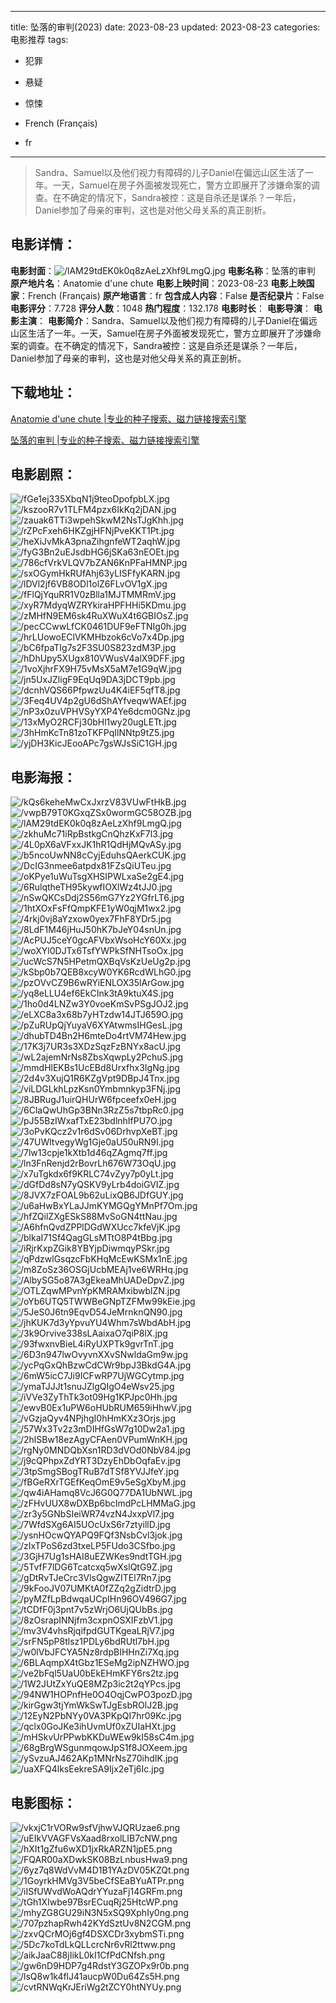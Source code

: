 
---
title: 坠落的审判(2023)
date: 2023-08-23
updated: 2023-08-23
categories: 电影推荐
tags:
- 犯罪
- 悬疑
- 惊悚

- French (Français)
- fr
---


> Sandra、Samuel以及他们视力有障碍的儿子Daniel在偏远山区生活了一年。一天，Samuel在房子外面被发现死亡，警方立即展开了涉嫌命案的调查。在不确定的情况下，Sandra被控：这是自杀还是谋杀？一年后，Daniel参加了母亲的审判，这也是对他父母关系的真正剖析。

## **电影详情**：

**电影封面**：<img src="https://image.tmdb.org/t/p/w200/lAM29tdEK0k0q8zAeLzXhf9LmgQ.jpg" alt="/lAM29tdEK0k0q8zAeLzXhf9LmgQ.jpg" title="/lAM29tdEK0k0q8zAeLzXhf9LmgQ.jpg">
**电影名称**：坠落的审判
**原产地片名**：Anatomie d'une chute
**电影上映时间**：2023-08-23
**电影上映国家**：French (Français)
**原产地语言**：fr
**包含成人内容**：False
**是否纪录片**：False
**电影评分**：7.728
**评分人数**：1048
**热门程度**：132.178
**电影时长**：
**电影导演**：
**电影主演**：
**电影简介**：Sandra、Samuel以及他们视力有障碍的儿子Daniel在偏远山区生活了一年。一天，Samuel在房子外面被发现死亡，警方立即展开了涉嫌命案的调查。在不确定的情况下，Sandra被控：这是自杀还是谋杀？一年后，Daniel参加了母亲的审判，这也是对他父母关系的真正剖析。

## **下载地址**：
[Anatomie d'une chute |专业的种子搜索、磁力链接搜索引擎](https://movie.amd794.com:2083/?search=Anatomie%20d%27une%20chute&ordering=&mode=match_phrase&page_size=10&page=1)

[坠落的审判 |专业的种子搜索、磁力链接搜索引擎](https://movie.amd794.com:2083/?search=%E5%9D%A0%E8%90%BD%E7%9A%84%E5%AE%A1%E5%88%A4&ordering=&mode=match_phrase&page_size=10&page=1)
 

## **电影剧照**：
<img src="https://image.tmdb.org/t/p/original/fGe1ej335XbqN1j9teoDpofpbLX.jpg" alt="/fGe1ej335XbqN1j9teoDpofpbLX.jpg" title="/fGe1ej335XbqN1j9teoDpofpbLX.jpg"><img src="https://image.tmdb.org/t/p/original/kszooR7v1TLFM4pzx6IkKq2jDAN.jpg" alt="/kszooR7v1TLFM4pzx6IkKq2jDAN.jpg" title="/kszooR7v1TLFM4pzx6IkKq2jDAN.jpg"><img src="https://image.tmdb.org/t/p/original/zauak6TTi3wpehSkwM2NsTJgKhh.jpg" alt="/zauak6TTi3wpehSkwM2NsTJgKhh.jpg" title="/zauak6TTi3wpehSkwM2NsTJgKhh.jpg"><img src="https://image.tmdb.org/t/p/original/rZPcFxeh6HKZgjHFNjPveKKT1Pt.jpg" alt="/rZPcFxeh6HKZgjHFNjPveKKT1Pt.jpg" title="/rZPcFxeh6HKZgjHFNjPveKKT1Pt.jpg"><img src="https://image.tmdb.org/t/p/original/heXiJvMkA3pnaZihgnfeWT2aqhW.jpg" alt="/heXiJvMkA3pnaZihgnfeWT2aqhW.jpg" title="/heXiJvMkA3pnaZihgnfeWT2aqhW.jpg"><img src="https://image.tmdb.org/t/p/original/fyG3Bn2uEJsdbHG6jSKa63nEOEt.jpg" alt="/fyG3Bn2uEJsdbHG6jSKa63nEOEt.jpg" title="/fyG3Bn2uEJsdbHG6jSKa63nEOEt.jpg"><img src="https://image.tmdb.org/t/p/original/786cfVrkVLQV7bZAN6KnPFaHMNP.jpg" alt="/786cfVrkVLQV7bZAN6KnPFaHMNP.jpg" title="/786cfVrkVLQV7bZAN6KnPFaHMNP.jpg"><img src="https://image.tmdb.org/t/p/original/sxOGymHkRUfAhj63yLISFfyKARN.jpg" alt="/sxOGymHkRUfAhj63yLISFfyKARN.jpg" title="/sxOGymHkRUfAhj63yLISFfyKARN.jpg"><img src="https://image.tmdb.org/t/p/original/lDVl2jf6VB8ODl1olZ6FLvOV1gX.jpg" alt="/lDVl2jf6VB8ODl1olZ6FLvOV1gX.jpg" title="/lDVl2jf6VB8ODl1olZ6FLvOV1gX.jpg"><img src="https://image.tmdb.org/t/p/original/fFlQjYquRR1V0zBlla1MJTMMRmV.jpg" alt="/fFlQjYquRR1V0zBlla1MJTMMRmV.jpg" title="/fFlQjYquRR1V0zBlla1MJTMMRmV.jpg"><img src="https://image.tmdb.org/t/p/original/xyR7MdyqWZRYkiraHPFHHi5KDmu.jpg" alt="/xyR7MdyqWZRYkiraHPFHHi5KDmu.jpg" title="/xyR7MdyqWZRYkiraHPFHHi5KDmu.jpg"><img src="https://image.tmdb.org/t/p/original/zMHfN9EM6sk4RuXWuX4t6GBIOsZ.jpg" alt="/zMHfN9EM6sk4RuXWuX4t6GBIOsZ.jpg" title="/zMHfN9EM6sk4RuXWuX4t6GBIOsZ.jpg"><img src="https://image.tmdb.org/t/p/original/pecCCwwLfCK0461DUF9eFTNIg0h.jpg" alt="/pecCCwwLfCK0461DUF9eFTNIg0h.jpg" title="/pecCCwwLfCK0461DUF9eFTNIg0h.jpg"><img src="https://image.tmdb.org/t/p/original/hrLUowoEClVKMHbzok6cVo7x4Dp.jpg" alt="/hrLUowoEClVKMHbzok6cVo7x4Dp.jpg" title="/hrLUowoEClVKMHbzok6cVo7x4Dp.jpg"><img src="https://image.tmdb.org/t/p/original/bC6fpaTIg7s2F3SU0S823zdM3P.jpg" alt="/bC6fpaTIg7s2F3SU0S823zdM3P.jpg" title="/bC6fpaTIg7s2F3SU0S823zdM3P.jpg"><img src="https://image.tmdb.org/t/p/original/hDhUpy5XUgx810VWusV4alX9DFF.jpg" alt="/hDhUpy5XUgx810VWusV4alX9DFF.jpg" title="/hDhUpy5XUgx810VWusV4alX9DFF.jpg"><img src="https://image.tmdb.org/t/p/original/1voXjhrFX9H75vMsX5aM7e1G9qW.jpg" alt="/1voXjhrFX9H75vMsX5aM7e1G9qW.jpg" title="/1voXjhrFX9H75vMsX5aM7e1G9qW.jpg"><img src="https://image.tmdb.org/t/p/original/jn5UxJZligF9EqUq9DA3jDCT9pb.jpg" alt="/jn5UxJZligF9EqUq9DA3jDCT9pb.jpg" title="/jn5UxJZligF9EqUq9DA3jDCT9pb.jpg"><img src="https://image.tmdb.org/t/p/original/dcnhVQS66PfpwzUu4K4iEF5qfT8.jpg" alt="/dcnhVQS66PfpwzUu4K4iEF5qfT8.jpg" title="/dcnhVQS66PfpwzUu4K4iEF5qfT8.jpg"><img src="https://image.tmdb.org/t/p/original/3Feq4UV4p2gU6dShAYfveqwWAEf.jpg" alt="/3Feq4UV4p2gU6dShAYfveqwWAEf.jpg" title="/3Feq4UV4p2gU6dShAYfveqwWAEf.jpg"><img src="https://image.tmdb.org/t/p/original/nP3x0zuVPHVSyYXP4Ye6dcm0GNz.jpg" alt="/nP3x0zuVPHVSyYXP4Ye6dcm0GNz.jpg" title="/nP3x0zuVPHVSyYXP4Ye6dcm0GNz.jpg"><img src="https://image.tmdb.org/t/p/original/13xMyO2RCFj30bHl1wy20ugLETt.jpg" alt="/13xMyO2RCFj30bHl1wy20ugLETt.jpg" title="/13xMyO2RCFj30bHl1wy20ugLETt.jpg"><img src="https://image.tmdb.org/t/p/original/3hHmKcTn81zoTKFPqIlNNtp9tZ5.jpg" alt="/3hHmKcTn81zoTKFPqIlNNtp9tZ5.jpg" title="/3hHmKcTn81zoTKFPqIlNNtp9tZ5.jpg"><img src="https://image.tmdb.org/t/p/original/yjDH3KicJEooAPc7gsWJsSiC1GH.jpg" alt="/yjDH3KicJEooAPc7gsWJsSiC1GH.jpg" title="/yjDH3KicJEooAPc7gsWJsSiC1GH.jpg">

## **电影海报**：
<img src="https://image.tmdb.org/t/p/original/kQs6keheMwCxJxrzV83VUwFtHkB.jpg" alt="/kQs6keheMwCxJxrzV83VUwFtHkB.jpg" title="/kQs6keheMwCxJxrzV83VUwFtHkB.jpg"><img src="https://image.tmdb.org/t/p/original/vwpB79T0KGxqZSx0wormGC58OZB.jpg" alt="/vwpB79T0KGxqZSx0wormGC58OZB.jpg" title="/vwpB79T0KGxqZSx0wormGC58OZB.jpg"><img src="https://image.tmdb.org/t/p/original/lAM29tdEK0k0q8zAeLzXhf9LmgQ.jpg" alt="/lAM29tdEK0k0q8zAeLzXhf9LmgQ.jpg" title="/lAM29tdEK0k0q8zAeLzXhf9LmgQ.jpg"><img src="https://image.tmdb.org/t/p/original/zkhuMc71iRpBstkgCnQhzKxF7l3.jpg" alt="/zkhuMc71iRpBstkgCnQhzKxF7l3.jpg" title="/zkhuMc71iRpBstkgCnQhzKxF7l3.jpg"><img src="https://image.tmdb.org/t/p/original/4L0pX6aVFxxJK1hR1QdHjMQvASy.jpg" alt="/4L0pX6aVFxxJK1hR1QdHjMQvASy.jpg" title="/4L0pX6aVFxxJK1hR1QdHjMQvASy.jpg"><img src="https://image.tmdb.org/t/p/original/b5ncoUwNN8cCyjEduhsQAerkCUK.jpg" alt="/b5ncoUwNN8cCyjEduhsQAerkCUK.jpg" title="/b5ncoUwNN8cCyjEduhsQAerkCUK.jpg"><img src="https://image.tmdb.org/t/p/original/DcIG3nmee6atpdx81FZsQiUTeu.jpg" alt="/DcIG3nmee6atpdx81FZsQiUTeu.jpg" title="/DcIG3nmee6atpdx81FZsQiUTeu.jpg"><img src="https://image.tmdb.org/t/p/original/oKPye1uWuTsgXHSIPWLxaSe2gE4.jpg" alt="/oKPye1uWuTsgXHSIPWLxaSe2gE4.jpg" title="/oKPye1uWuTsgXHSIPWLxaSe2gE4.jpg"><img src="https://image.tmdb.org/t/p/original/6RulqtheTH95kywfIOXlWz4tJJ0.jpg" alt="/6RulqtheTH95kywfIOXlWz4tJJ0.jpg" title="/6RulqtheTH95kywfIOXlWz4tJJ0.jpg"><img src="https://image.tmdb.org/t/p/original/nSwQKCsDdj2S56mG7Yz2YGfrLT6.jpg" alt="/nSwQKCsDdj2S56mG7Yz2YGfrLT6.jpg" title="/nSwQKCsDdj2S56mG7Yz2YGfrLT6.jpg"><img src="https://image.tmdb.org/t/p/original/1htXOxFsFfQmpKFE1yW0qjM1wx2.jpg" alt="/1htXOxFsFfQmpKFE1yW0qjM1wx2.jpg" title="/1htXOxFsFfQmpKFE1yW0qjM1wx2.jpg"><img src="https://image.tmdb.org/t/p/original/4rkj0vj8aYzxow0yex7FhF8YDr5.jpg" alt="/4rkj0vj8aYzxow0yex7FhF8YDr5.jpg" title="/4rkj0vj8aYzxow0yex7FhF8YDr5.jpg"><img src="https://image.tmdb.org/t/p/original/8LdF1M46jHuJ50hK7bJeY04snUn.jpg" alt="/8LdF1M46jHuJ50hK7bJeY04snUn.jpg" title="/8LdF1M46jHuJ50hK7bJeY04snUn.jpg"><img src="https://image.tmdb.org/t/p/original/AcPUJ5ceY0gcAFVbxWsoHcY60Xx.jpg" alt="/AcPUJ5ceY0gcAFVbxWsoHcY60Xx.jpg" title="/AcPUJ5ceY0gcAFVbxWsoHcY60Xx.jpg"><img src="https://image.tmdb.org/t/p/original/woXYl0DJTx6TsfYWPkSfNHTsoOx.jpg" alt="/woXYl0DJTx6TsfYWPkSfNHTsoOx.jpg" title="/woXYl0DJTx6TsfYWPkSfNHTsoOx.jpg"><img src="https://image.tmdb.org/t/p/original/ucWcS7N5HPetmQXBqVsKzUeUg2p.jpg" alt="/ucWcS7N5HPetmQXBqVsKzUeUg2p.jpg" title="/ucWcS7N5HPetmQXBqVsKzUeUg2p.jpg"><img src="https://image.tmdb.org/t/p/original/kSbp0b7QEB8xcyW0YK6RcdWLhG0.jpg" alt="/kSbp0b7QEB8xcyW0YK6RcdWLhG0.jpg" title="/kSbp0b7QEB8xcyW0YK6RcdWLhG0.jpg"><img src="https://image.tmdb.org/t/p/original/pzOVvCZ9B6wRYiENLOX35lArGow.jpg" alt="/pzOVvCZ9B6wRYiENLOX35lArGow.jpg" title="/pzOVvCZ9B6wRYiENLOX35lArGow.jpg"><img src="https://image.tmdb.org/t/p/original/yq8eLLU4ef6EkCInk3tA9ktuX4S.jpg" alt="/yq8eLLU4ef6EkCInk3tA9ktuX4S.jpg" title="/yq8eLLU4ef6EkCInk3tA9ktuX4S.jpg"><img src="https://image.tmdb.org/t/p/original/1ho0d4LNZw3Y0voeKmSvPSgJOJ2.jpg" alt="/1ho0d4LNZw3Y0voeKmSvPSgJOJ2.jpg" title="/1ho0d4LNZw3Y0voeKmSvPSgJOJ2.jpg"><img src="https://image.tmdb.org/t/p/original/eLXC8a3x68b7yHTzdw14JTJ659O.jpg" alt="/eLXC8a3x68b7yHTzdw14JTJ659O.jpg" title="/eLXC8a3x68b7yHTzdw14JTJ659O.jpg"><img src="https://image.tmdb.org/t/p/original/pZuRUpQjYuyaV6XYAtwmsIHGesL.jpg" alt="/pZuRUpQjYuyaV6XYAtwmsIHGesL.jpg" title="/pZuRUpQjYuyaV6XYAtwmsIHGesL.jpg"><img src="https://image.tmdb.org/t/p/original/dhubTD4Bn2H6mteDo4rtVM74Hew.jpg" alt="/dhubTD4Bn2H6mteDo4rtVM74Hew.jpg" title="/dhubTD4Bn2H6mteDo4rtVM74Hew.jpg"><img src="https://image.tmdb.org/t/p/original/17K3j7UR3s3XDzSqzFzBNYx8acU.jpg" alt="/17K3j7UR3s3XDzSqzFzBNYx8acU.jpg" title="/17K3j7UR3s3XDzSqzFzBNYx8acU.jpg"><img src="https://image.tmdb.org/t/p/original/wL2ajemNrNs8ZbsXqwpLy2PchuS.jpg" alt="/wL2ajemNrNs8ZbsXqwpLy2PchuS.jpg" title="/wL2ajemNrNs8ZbsXqwpLy2PchuS.jpg"><img src="https://image.tmdb.org/t/p/original/mmdHlEKBs1UcEBd8Urxfhx3IgNg.jpg" alt="/mmdHlEKBs1UcEBd8Urxfhx3IgNg.jpg" title="/mmdHlEKBs1UcEBd8Urxfhx3IgNg.jpg"><img src="https://image.tmdb.org/t/p/original/2d4v3XujQ1R6KZgVpt9DBpJ4Tnx.jpg" alt="/2d4v3XujQ1R6KZgVpt9DBpJ4Tnx.jpg" title="/2d4v3XujQ1R6KZgVpt9DBpJ4Tnx.jpg"><img src="https://image.tmdb.org/t/p/original/viLDGLkhLpzKsn0Ymbmnkyp3FNj.jpg" alt="/viLDGLkhLpzKsn0Ymbmnkyp3FNj.jpg" title="/viLDGLkhLpzKsn0Ymbmnkyp3FNj.jpg"><img src="https://image.tmdb.org/t/p/original/8JBRugJ1uirQHUrW6fpceefx0eH.jpg" alt="/8JBRugJ1uirQHUrW6fpceefx0eH.jpg" title="/8JBRugJ1uirQHUrW6fpceefx0eH.jpg"><img src="https://image.tmdb.org/t/p/original/6ClaQwUhGp3BNn3RzZ5s7tbpRc0.jpg" alt="/6ClaQwUhGp3BNn3RzZ5s7tbpRc0.jpg" title="/6ClaQwUhGp3BNn3RzZ5s7tbpRc0.jpg"><img src="https://image.tmdb.org/t/p/original/pJ55BzIWxafTxE23bdlnhIfPU7O.jpg" alt="/pJ55BzIWxafTxE23bdlnhIfPU7O.jpg" title="/pJ55BzIWxafTxE23bdlnhIfPU7O.jpg"><img src="https://image.tmdb.org/t/p/original/3oPvKQcz2v1r6dSv06DrhvpXeBT.jpg" alt="/3oPvKQcz2v1r6dSv06DrhvpXeBT.jpg" title="/3oPvKQcz2v1r6dSv06DrhvpXeBT.jpg"><img src="https://image.tmdb.org/t/p/original/47UWltvegyWg1Gje0aU50uRN9I.jpg" alt="/47UWltvegyWg1Gje0aU50uRN9I.jpg" title="/47UWltvegyWg1Gje0aU50uRN9I.jpg"><img src="https://image.tmdb.org/t/p/original/7lw13cpje1kXtb1d46qZAgmq7ff.jpg" alt="/7lw13cpje1kXtb1d46qZAgmq7ff.jpg" title="/7lw13cpje1kXtb1d46qZAgmq7ff.jpg"><img src="https://image.tmdb.org/t/p/original/ln3FnRenjd2rBovrLh676W73OqU.jpg" alt="/ln3FnRenjd2rBovrLh676W73OqU.jpg" title="/ln3FnRenjd2rBovrLh676W73OqU.jpg"><img src="https://image.tmdb.org/t/p/original/x7uTgkdx6f9KRLC74vZyy7p0yLt.jpg" alt="/x7uTgkdx6f9KRLC74vZyy7p0yLt.jpg" title="/x7uTgkdx6f9KRLC74vZyy7p0yLt.jpg"><img src="https://image.tmdb.org/t/p/original/dGfDd8sN7yQSKV9yLrb4doiGVIZ.jpg" alt="/dGfDd8sN7yQSKV9yLrb4doiGVIZ.jpg" title="/dGfDd8sN7yQSKV9yLrb4doiGVIZ.jpg"><img src="https://image.tmdb.org/t/p/original/8JVX7zFOAL9b62uLixQB6JDfGUY.jpg" alt="/8JVX7zFOAL9b62uLixQB6JDfGUY.jpg" title="/8JVX7zFOAL9b62uLixQB6JDfGUY.jpg"><img src="https://image.tmdb.org/t/p/original/u6aHwBxYLaJJmKYMGQgYMnPf7Om.jpg" alt="/u6aHwBxYLaJJmKYMGQgYMnPf7Om.jpg" title="/u6aHwBxYLaJJmKYMGQgYMnPf7Om.jpg"><img src="https://image.tmdb.org/t/p/original/hfZQilZXgESkS88MvSoGN4ttNau.jpg" alt="/hfZQilZXgESkS88MvSoGN4ttNau.jpg" title="/hfZQilZXgESkS88MvSoGN4ttNau.jpg"><img src="https://image.tmdb.org/t/p/original/A6hfnQvdZPPlDGdWXUcc7kfeVjK.jpg" alt="/A6hfnQvdZPPlDGdWXUcc7kfeVjK.jpg" title="/A6hfnQvdZPPlDGdWXUcc7kfeVjK.jpg"><img src="https://image.tmdb.org/t/p/original/blkaI71Sf4QagGLsMTtO8P4tBbg.jpg" alt="/blkaI71Sf4QagGLsMTtO8P4tBbg.jpg" title="/blkaI71Sf4QagGLsMTtO8P4tBbg.jpg"><img src="https://image.tmdb.org/t/p/original/iRjrKxpZGik8YBYjpDiwmqyPSkr.jpg" alt="/iRjrKxpZGik8YBYjpDiwmqyPSkr.jpg" title="/iRjrKxpZGik8YBYjpDiwmqyPSkr.jpg"><img src="https://image.tmdb.org/t/p/original/qPdzwlGsqzcFbKHqMcEwKSMx1nE.jpg" alt="/qPdzwlGsqzcFbKHqMcEwKSMx1nE.jpg" title="/qPdzwlGsqzcFbKHqMcEwKSMx1nE.jpg"><img src="https://image.tmdb.org/t/p/original/m8ZoSz36OSGjUcbMEAj1ve6WRHq.jpg" alt="/m8ZoSz36OSGjUcbMEAj1ve6WRHq.jpg" title="/m8ZoSz36OSGjUcbMEAj1ve6WRHq.jpg"><img src="https://image.tmdb.org/t/p/original/AlbySG5o87A3gEkeaMhUADeDpvZ.jpg" alt="/AlbySG5o87A3gEkeaMhUADeDpvZ.jpg" title="/AlbySG5o87A3gEkeaMhUADeDpvZ.jpg"><img src="https://image.tmdb.org/t/p/original/OTLZqwMPvnYpKMRAMxibwblZN.jpg" alt="/OTLZqwMPvnYpKMRAMxibwblZN.jpg" title="/OTLZqwMPvnYpKMRAMxibwblZN.jpg"><img src="https://image.tmdb.org/t/p/original/oYb6UTQ5TWWBeGNpTZFMw99kEie.jpg" alt="/oYb6UTQ5TWWBeGNpTZFMw99kEie.jpg" title="/oYb6UTQ5TWWBeGNpTZFMw99kEie.jpg"><img src="https://image.tmdb.org/t/p/original/5JeS0J6tn9EqvD54JeMrnknQN90.jpg" alt="/5JeS0J6tn9EqvD54JeMrnknQN90.jpg" title="/5JeS0J6tn9EqvD54JeMrnknQN90.jpg"><img src="https://image.tmdb.org/t/p/original/jhKUK7d3yYpvuYU4Whm7sWbdAbH.jpg" alt="/jhKUK7d3yYpvuYU4Whm7sWbdAbH.jpg" title="/jhKUK7d3yYpvuYU4Whm7sWbdAbH.jpg"><img src="https://image.tmdb.org/t/p/original/3k9Orvive338sLAaixaO7qiP8lX.jpg" alt="/3k9Orvive338sLAaixaO7qiP8lX.jpg" title="/3k9Orvive338sLAaixaO7qiP8lX.jpg"><img src="https://image.tmdb.org/t/p/original/93fwxnvBieL4iRyUXPTk9gvrTnT.jpg" alt="/93fwxnvBieL4iRyUXPTk9gvrTnT.jpg" title="/93fwxnvBieL4iRyUXPTk9gvrTnT.jpg"><img src="https://image.tmdb.org/t/p/original/6D3n947lwOvyvnXXvSNwldaGm9w.jpg" alt="/6D3n947lwOvyvnXXvSNwldaGm9w.jpg" title="/6D3n947lwOvyvnXXvSNwldaGm9w.jpg"><img src="https://image.tmdb.org/t/p/original/ycPqGxQhBzwCdCWr9bpJ3BkdG4A.jpg" alt="/ycPqGxQhBzwCdCWr9bpJ3BkdG4A.jpg" title="/ycPqGxQhBzwCdCWr9bpJ3BkdG4A.jpg"><img src="https://image.tmdb.org/t/p/original/6mW5icC7Ji9ICFwRP7UjWGCytmp.jpg" alt="/6mW5icC7Ji9ICFwRP7UjWGCytmp.jpg" title="/6mW5icC7Ji9ICFwRP7UjWGCytmp.jpg"><img src="https://image.tmdb.org/t/p/original/ymaTJJJt1snuJZlgQIgO4eWsv25.jpg" alt="/ymaTJJJt1snuJZlgQIgO4eWsv25.jpg" title="/ymaTJJJt1snuJZlgQIgO4eWsv25.jpg"><img src="https://image.tmdb.org/t/p/original/iVVe3ZyThTk3ot09Hg1KPJpc0Hh.jpg" alt="/iVVe3ZyThTk3ot09Hg1KPJpc0Hh.jpg" title="/iVVe3ZyThTk3ot09Hg1KPJpc0Hh.jpg"><img src="https://image.tmdb.org/t/p/original/ewvB0Ex1uPW6oHUbRUM659iHhwV.jpg" alt="/ewvB0Ex1uPW6oHUbRUM659iHhwV.jpg" title="/ewvB0Ex1uPW6oHUbRUM659iHhwV.jpg"><img src="https://image.tmdb.org/t/p/original/vGzjaQyv4NPjhgI0hHmKXz3Orjs.jpg" alt="/vGzjaQyv4NPjhgI0hHmKXz3Orjs.jpg" title="/vGzjaQyv4NPjhgI0hHmKXz3Orjs.jpg"><img src="https://image.tmdb.org/t/p/original/57Wx3Tv2z3mDIHfGsW7g10Dw2a1.jpg" alt="/57Wx3Tv2z3mDIHfGsW7g10Dw2a1.jpg" title="/57Wx3Tv2z3mDIHfGsW7g10Dw2a1.jpg"><img src="https://image.tmdb.org/t/p/original/2hlSBw18ezAgyCFAen0VPumWnKH.jpg" alt="/2hlSBw18ezAgyCFAen0VPumWnKH.jpg" title="/2hlSBw18ezAgyCFAen0VPumWnKH.jpg"><img src="https://image.tmdb.org/t/p/original/rgNy0MNDQbXsn1RD3dVOd0NbV84.jpg" alt="/rgNy0MNDQbXsn1RD3dVOd0NbV84.jpg" title="/rgNy0MNDQbXsn1RD3dVOd0NbV84.jpg"><img src="https://image.tmdb.org/t/p/original/j9cQPhpxZdYRT3DzyEhDbOqfaEv.jpg" alt="/j9cQPhpxZdYRT3DzyEhDbOqfaEv.jpg" title="/j9cQPhpxZdYRT3DzyEhDbOqfaEv.jpg"><img src="https://image.tmdb.org/t/p/original/3tpSmgSBogTRuB7dTSf8YVJJfeY.jpg" alt="/3tpSmgSBogTRuB7dTSf8YVJJfeY.jpg" title="/3tpSmgSBogTRuB7dTSf8YVJJfeY.jpg"><img src="https://image.tmdb.org/t/p/original/fBGeRXrTGEfKeqOmE9v5eSgXbyM.jpg" alt="/fBGeRXrTGEfKeqOmE9v5eSgXbyM.jpg" title="/fBGeRXrTGEfKeqOmE9v5eSgXbyM.jpg"><img src="https://image.tmdb.org/t/p/original/qw4iAHamq8VcJ6G0Q77DA1UbNWL.jpg" alt="/qw4iAHamq8VcJ6G0Q77DA1UbNWL.jpg" title="/qw4iAHamq8VcJ6G0Q77DA1UbNWL.jpg"><img src="https://image.tmdb.org/t/p/original/zFHvUUX8wDXBp6bcImdPcLHMMaG.jpg" alt="/zFHvUUX8wDXBp6bcImdPcLHMMaG.jpg" title="/zFHvUUX8wDXBp6bcImdPcLHMMaG.jpg"><img src="https://image.tmdb.org/t/p/original/zr3y5GNbSIeiWR74vzN4JxxpVl7.jpg" alt="/zr3y5GNbSIeiWR74vzN4JxxpVl7.jpg" title="/zr3y5GNbSIeiWR74vzN4JxxpVl7.jpg"><img src="https://image.tmdb.org/t/p/original/7WfdSXg6AI5UOcUxS6r7ztyillD.jpg" alt="/7WfdSXg6AI5UOcUxS6r7ztyillD.jpg" title="/7WfdSXg6AI5UOcUxS6r7ztyillD.jpg"><img src="https://image.tmdb.org/t/p/original/ysnHOcwQYAPQ9FQf3NsbCvl3jok.jpg" alt="/ysnHOcwQYAPQ9FQf3NsbCvl3jok.jpg" title="/ysnHOcwQYAPQ9FQf3NsbCvl3jok.jpg"><img src="https://image.tmdb.org/t/p/original/zIxTPoS6zd3txeLP5FUdo3CSfbo.jpg" alt="/zIxTPoS6zd3txeLP5FUdo3CSfbo.jpg" title="/zIxTPoS6zd3txeLP5FUdo3CSfbo.jpg"><img src="https://image.tmdb.org/t/p/original/3GjH7Ug1sHAI8uEZWKes9ndtTGH.jpg" alt="/3GjH7Ug1sHAI8uEZWKes9ndtTGH.jpg" title="/3GjH7Ug1sHAI8uEZWKes9ndtTGH.jpg"><img src="https://image.tmdb.org/t/p/original/5TvfF7lDG6Tcatcxq5wXslQtG9Z.jpg" alt="/5TvfF7lDG6Tcatcxq5wXslQtG9Z.jpg" title="/5TvfF7lDG6Tcatcxq5wXslQtG9Z.jpg"><img src="https://image.tmdb.org/t/p/original/gDtRvTJeCrc3VlsQgwZITEl7Rn7.jpg" alt="/gDtRvTJeCrc3VlsQgwZITEl7Rn7.jpg" title="/gDtRvTJeCrc3VlsQgwZITEl7Rn7.jpg"><img src="https://image.tmdb.org/t/p/original/9kFooJV07UMKtA0fZZq2gZidtrD.jpg" alt="/9kFooJV07UMKtA0fZZq2gZidtrD.jpg" title="/9kFooJV07UMKtA0fZZq2gZidtrD.jpg"><img src="https://image.tmdb.org/t/p/original/pyMZfLpBdwqaUCpIHn96OV496G7.jpg" alt="/pyMZfLpBdwqaUCpIHn96OV496G7.jpg" title="/pyMZfLpBdwqaUCpIHn96OV496G7.jpg"><img src="https://image.tmdb.org/t/p/original/tCDfF0j3pnt7v5zWrjO6UjQUbBs.jpg" alt="/tCDfF0j3pnt7v5zWrjO6UjQUbBs.jpg" title="/tCDfF0j3pnt7v5zWrjO6UjQUbBs.jpg"><img src="https://image.tmdb.org/t/p/original/8zOsrapINNjfm3cxpnOSXIFzbV1.jpg" alt="/8zOsrapINNjfm3cxpnOSXIFzbV1.jpg" title="/8zOsrapINNjfm3cxpnOSXIFzbV1.jpg"><img src="https://image.tmdb.org/t/p/original/mv3V4vhsRjqifpdGUTKgeaLRjV7.jpg" alt="/mv3V4vhsRjqifpdGUTKgeaLRjV7.jpg" title="/mv3V4vhsRjqifpdGUTKgeaLRjV7.jpg"><img src="https://image.tmdb.org/t/p/original/srFN5pP8tlsz1PDLy6bdRUtl7bH.jpg" alt="/srFN5pP8tlsz1PDLy6bdRUtl7bH.jpg" title="/srFN5pP8tlsz1PDLy6bdRUtl7bH.jpg"><img src="https://image.tmdb.org/t/p/original/w0lVbJFCYA5Nz8rdpBIHHnZi7Xq.jpg" alt="/w0lVbJFCYA5Nz8rdpBIHHnZi7Xq.jpg" title="/w0lVbJFCYA5Nz8rdpBIHHnZi7Xq.jpg"><img src="https://image.tmdb.org/t/p/original/6BLAqmpX4tGbz1ESeMg2ipNZHWO.jpg" alt="/6BLAqmpX4tGbz1ESeMg2ipNZHWO.jpg" title="/6BLAqmpX4tGbz1ESeMg2ipNZHWO.jpg"><img src="https://image.tmdb.org/t/p/original/ve2bFql5UaU0bEkEHmKFY6rs2tz.jpg" alt="/ve2bFql5UaU0bEkEHmKFY6rs2tz.jpg" title="/ve2bFql5UaU0bEkEHmKFY6rs2tz.jpg"><img src="https://image.tmdb.org/t/p/original/1W2JUtZxYuQE8MZp3ic2t2qYPcs.jpg" alt="/1W2JUtZxYuQE8MZp3ic2t2qYPcs.jpg" title="/1W2JUtZxYuQE8MZp3ic2t2qYPcs.jpg"><img src="https://image.tmdb.org/t/p/original/94NW1HOPnfHe0O4OqjCwPO3pozD.jpg" alt="/94NW1HOPnfHe0O4OqjCwPO3pozD.jpg" title="/94NW1HOPnfHe0O4OqjCwPO3pozD.jpg"><img src="https://image.tmdb.org/t/p/original/kirGgw3tjYmWkSwTJgEsbROlJ2B.jpg" alt="/kirGgw3tjYmWkSwTJgEsbROlJ2B.jpg" title="/kirGgw3tjYmWkSwTJgEsbROlJ2B.jpg"><img src="https://image.tmdb.org/t/p/original/12EyN2PbNYy0VA3PKpQI7hr09Kc.jpg" alt="/12EyN2PbNYy0VA3PKpQI7hr09Kc.jpg" title="/12EyN2PbNYy0VA3PKpQI7hr09Kc.jpg"><img src="https://image.tmdb.org/t/p/original/qclx0GoJKe3ihUvmUf0xZUIaHXt.jpg" alt="/qclx0GoJKe3ihUvmUf0xZUIaHXt.jpg" title="/qclx0GoJKe3ihUvmUf0xZUIaHXt.jpg"><img src="https://image.tmdb.org/t/p/original/mHSkvUrPPwbKKDuWEw9kI58sC4m.jpg" alt="/mHSkvUrPPwbKKDuWEw9kI58sC4m.jpg" title="/mHSkvUrPPwbKKDuWEw9kI58sC4m.jpg"><img src="https://image.tmdb.org/t/p/original/68gBrgWSgunmqowJpS1f8JOXeem.jpg" alt="/68gBrgWSgunmqowJpS1f8JOXeem.jpg" title="/68gBrgWSgunmqowJpS1f8JOXeem.jpg"><img src="https://image.tmdb.org/t/p/original/ySvzuAJ462AKp1MNrNsZ70ihdIK.jpg" alt="/ySvzuAJ462AKp1MNrNsZ70ihdIK.jpg" title="/ySvzuAJ462AKp1MNrNsZ70ihdIK.jpg"><img src="https://image.tmdb.org/t/p/original/uaXFQ4lksEekreSA9Ijx2eTj6Ic.jpg" alt="/uaXFQ4lksEekreSA9Ijx2eTj6Ic.jpg" title="/uaXFQ4lksEekreSA9Ijx2eTj6Ic.jpg">

## **电影图标**：
<img src="https://image.tmdb.org/t/p/original/vkxjC1rVORw9sfVjhwVJQRUzae6.png" alt="/vkxjC1rVORw9sfVjhwVJQRUzae6.png" title="/vkxjC1rVORw9sfVjhwVJQRUzae6.png"><img src="https://image.tmdb.org/t/p/original/uEIkVVAGFVsXaad8rxolLIB7cNW.png" alt="/uEIkVVAGFVsXaad8rxolLIB7cNW.png" title="/uEIkVVAGFVsXaad8rxolLIB7cNW.png"><img src="https://image.tmdb.org/t/p/original/hXIt1gZfu6wXD1jxRkARZN1jpE5.png" alt="/hXIt1gZfu6wXD1jxRkARZN1jpE5.png" title="/hXIt1gZfu6wXD1jxRkARZN1jpE5.png"><img src="https://image.tmdb.org/t/p/original/FQAR00aXDwkSK08BzLnbusHwa9.png" alt="/FQAR00aXDwkSK08BzLnbusHwa9.png" title="/FQAR00aXDwkSK08BzLnbusHwa9.png"><img src="https://image.tmdb.org/t/p/original/6yz7q8WdVvM4D1B1YAzDV05KZQt.png" alt="/6yz7q8WdVvM4D1B1YAzDV05KZQt.png" title="/6yz7q8WdVvM4D1B1YAzDV05KZQt.png"><img src="https://image.tmdb.org/t/p/original/1GoyrkHMVg3V5beCfSEaBYuATPr.png" alt="/1GoyrkHMVg3V5beCfSEaBYuATPr.png" title="/1GoyrkHMVg3V5beCfSEaBYuATPr.png"><img src="https://image.tmdb.org/t/p/original/iISfUWvdWoAQdrYYuzaFj14GRFm.png" alt="/iISfUWvdWoAQdrYYuzaFj14GRFm.png" title="/iISfUWvdWoAQdrYYuzaFj14GRFm.png"><img src="https://image.tmdb.org/t/p/original/tGh1XIwbe97BsrECuqRj25HtcWP.png" alt="/tGh1XIwbe97BsrECuqRj25HtcWP.png" title="/tGh1XIwbe97BsrECuqRj25HtcWP.png"><img src="https://image.tmdb.org/t/p/original/mhyZG8GU29iN3N5xSQ9XphIy0ng.png" alt="/mhyZG8GU29iN3N5xSQ9XphIy0ng.png" title="/mhyZG8GU29iN3N5xSQ9XphIy0ng.png"><img src="https://image.tmdb.org/t/p/original/707pzhapRwh42KYdSztUv8N2CGM.png" alt="/707pzhapRwh42KYdSztUv8N2CGM.png" title="/707pzhapRwh42KYdSztUv8N2CGM.png"><img src="https://image.tmdb.org/t/p/original/zxvQCrMOj6gf4DSXCDr3xybmSTi.png" alt="/zxvQCrMOj6gf4DSXCDr3xybmSTi.png" title="/zxvQCrMOj6gf4DSXCDr3xybmSTi.png"><img src="https://image.tmdb.org/t/p/original/5Dc7koTdLkQLLcrcNr6vRl2ttww.png" alt="/5Dc7koTdLkQLLcrcNr6vRl2ttww.png" title="/5Dc7koTdLkQLLcrcNr6vRl2ttww.png"><img src="https://image.tmdb.org/t/p/original/aikJaaC88jIikL0kI1CfPdCNfsh.png" alt="/aikJaaC88jIikL0kI1CfPdCNfsh.png" title="/aikJaaC88jIikL0kI1CfPdCNfsh.png"><img src="https://image.tmdb.org/t/p/original/gw6nD9HDP7g4RdstY3GZOPx9r0b.png" alt="/gw6nD9HDP7g4RdstY3GZOPx9r0b.png" title="/gw6nD9HDP7g4RdstY3GZOPx9r0b.png"><img src="https://image.tmdb.org/t/p/original/lsQ8w1k4flJ41aucpW0Du64Zs5H.png" alt="/lsQ8w1k4flJ41aucpW0Du64Zs5H.png" title="/lsQ8w1k4flJ41aucpW0Du64Zs5H.png"><img src="https://image.tmdb.org/t/p/original/cvtRNWqKrJEriWg2tZCY0htNYUy.png" alt="/cvtRNWqKrJEriWg2tZCY0htNYUy.png" title="/cvtRNWqKrJEriWg2tZCY0htNYUy.png">
